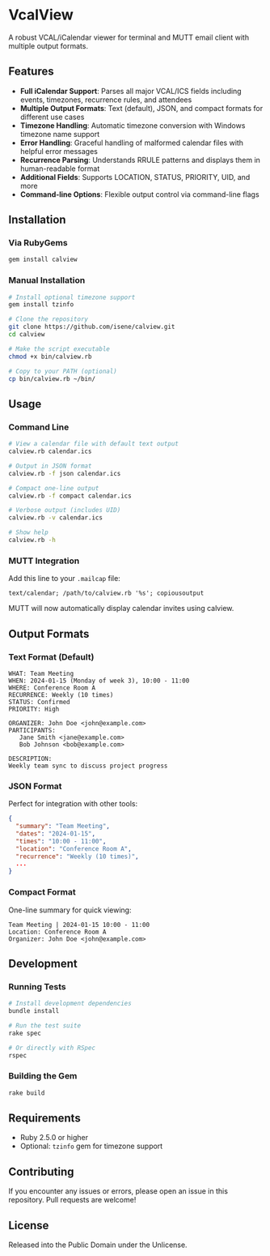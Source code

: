 # VcalView

A robust VCAL/iCalendar viewer for terminal and MUTT email client with multiple output formats.

## Features

- **Full iCalendar Support**: Parses all major VCAL/ICS fields including events, timezones, recurrence rules, and attendees
- **Multiple Output Formats**: Text (default), JSON, and compact formats for different use cases
- **Timezone Handling**: Automatic timezone conversion with Windows timezone name support
- **Error Handling**: Graceful handling of malformed calendar files with helpful error messages
- **Recurrence Parsing**: Understands RRULE patterns and displays them in human-readable format
- **Additional Fields**: Supports LOCATION, STATUS, PRIORITY, UID, and more
- **Command-line Options**: Flexible output control via command-line flags

## Installation

### Via RubyGems
```bash
gem install calview
```

### Manual Installation
```bash
# Install optional timezone support
gem install tzinfo

# Clone the repository
git clone https://github.com/isene/calview.git
cd calview

# Make the script executable
chmod +x bin/calview.rb

# Copy to your PATH (optional)
cp bin/calview.rb ~/bin/
```

## Usage

### Command Line

```bash
# View a calendar file with default text output
calview.rb calendar.ics

# Output in JSON format
calview.rb -f json calendar.ics

# Compact one-line output
calview.rb -f compact calendar.ics

# Verbose output (includes UID)
calview.rb -v calendar.ics

# Show help
calview.rb -h
```

### MUTT Integration

Add this line to your `.mailcap` file:

```
text/calendar; /path/to/calview.rb '%s'; copiousoutput
```

MUTT will now automatically display calendar invites using calview.

## Output Formats

### Text Format (Default)
```
WHAT: Team Meeting
WHEN: 2024-01-15 (Monday of week 3), 10:00 - 11:00
WHERE: Conference Room A
RECURRENCE: Weekly (10 times)
STATUS: Confirmed
PRIORITY: High

ORGANIZER: John Doe <john@example.com>
PARTICIPANTS:
   Jane Smith <jane@example.com>
   Bob Johnson <bob@example.com>

DESCRIPTION:
Weekly team sync to discuss project progress
```

### JSON Format
Perfect for integration with other tools:
```json
{
  "summary": "Team Meeting",
  "dates": "2024-01-15",
  "times": "10:00 - 11:00",
  "location": "Conference Room A",
  "recurrence": "Weekly (10 times)",
  ...
}
```

### Compact Format
One-line summary for quick viewing:
```
Team Meeting | 2024-01-15 10:00 - 11:00
Location: Conference Room A
Organizer: John Doe <john@example.com>
```

## Development

### Running Tests
```bash
# Install development dependencies
bundle install

# Run the test suite
rake spec

# Or directly with RSpec
rspec
```

### Building the Gem
```bash
rake build
```

## Requirements

- Ruby 2.5.0 or higher
- Optional: `tzinfo` gem for timezone support

## Contributing

If you encounter any issues or errors, please open an issue in this repository. Pull requests are welcome!

## License

Released into the Public Domain under the Unlicense.
